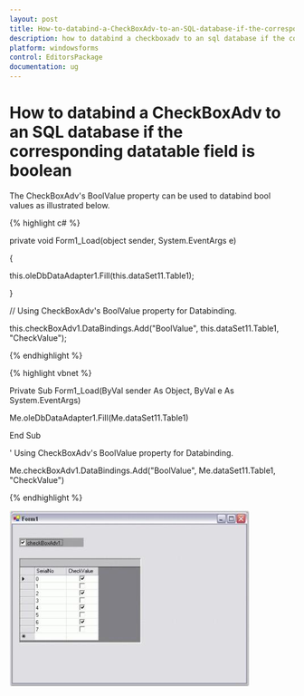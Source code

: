 ```yaml
---
layout: post
title: How-to-databind-a-CheckBoxAdv-to-an-SQL-database-if-the-corresponding-datatable-field-is-boolean
description: how to databind a checkboxadv to an sql database if the corresponding datatable field is boolean
platform: windowsforms
control: EditorsPackage
documentation: ug
---
```


# How to databind a CheckBoxAdv to an SQL database if the corresponding datatable field is boolean

The CheckBoxAdv's BoolValue property can be used to databind bool values as illustrated below.

{% highlight c# %}


private void Form1_Load(object sender, System.EventArgs e)

{

this.oleDbDataAdapter1.Fill(this.dataSet11.Table1);

}



// Using CheckBoxAdv's BoolValue property for Databinding.

this.checkBoxAdv1.DataBindings.Add("BoolValue", this.dataSet11.Table1, "CheckValue");

{% endhighlight %}

{% highlight vbnet %}


Private Sub Form1_Load(ByVal sender As Object, ByVal e As System.EventArgs)

Me.oleDbDataAdapter1.Fill(Me.dataSet11.Table1)

End Sub



' Using CheckBoxAdv's BoolValue property for Databinding.

Me.checkBoxAdv1.DataBindings.Add("BoolValue", Me.dataSet11.Table1, "CheckValue")

{% endhighlight %}

![](How-to-databind-a-CheckBoxAdv-to-an-SQL-database-if-the-corresponding-datatable-field-is-boolean_images/Overview_img627.jpeg)